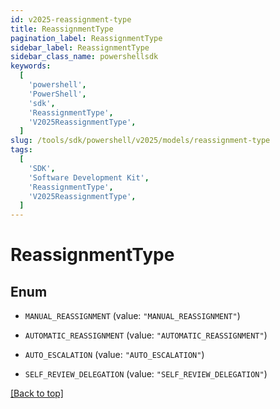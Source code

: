 ```yaml
---
id: v2025-reassignment-type
title: ReassignmentType
pagination_label: ReassignmentType
sidebar_label: ReassignmentType
sidebar_class_name: powershellsdk
keywords:
  [
    'powershell',
    'PowerShell',
    'sdk',
    'ReassignmentType',
    'V2025ReassignmentType',
  ]
slug: /tools/sdk/powershell/v2025/models/reassignment-type
tags:
  [
    'SDK',
    'Software Development Kit',
    'ReassignmentType',
    'V2025ReassignmentType',
  ]
---
```


# ReassignmentType

## Enum

- `MANUAL_REASSIGNMENT` (value: `"MANUAL_REASSIGNMENT"`)

- `AUTOMATIC_REASSIGNMENT` (value: `"AUTOMATIC_REASSIGNMENT"`)

- `AUTO_ESCALATION` (value: `"AUTO_ESCALATION"`)

- `SELF_REVIEW_DELEGATION` (value: `"SELF_REVIEW_DELEGATION"`)

[[Back to top]](#)
